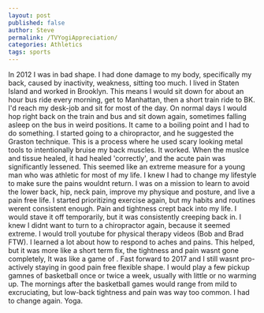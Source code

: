 ```yaml
---
layout: post
published: false
author: Steve
permalink: /TVYogiAppreciation/
categories: Athletics
tags: sports
---
```


  In 2012 I was in bad shape. I had done damage to my body, specifically my back, caused by inactivity, weakness, sitting too much. I lived in Staten Island and worked in Brooklyn. This means I would sit down for about an hour bus ride every morning, get to Manhattan, then a short train ride to BK. I'd reach my desk-job and sit for most of the day. On normal days I would hop right back on the train and bus and sit down again, sometimes falling asleep on the bus in weird positions. 
  It came to a boiling point and I had to do something. I started going to a chiropractor, and he suggested the Graston technique. This is a process where he used scary looking metal tools to intentionally bruise my back muscles. It worked. When the muslce and tissue healed, it had healed 'correctly', and the acute pain was significantly lessened. This seemed like an extreme measure for a young man who was athletic for most of my life. 
  I knew I had to change my lifestyle to make sure the pains wouldnt return. I was on a mission to learn to avoid the lower back, hip, neck pain, improve my physique and posture, and live a pain free life. 
  I started prioritizing exercise again, but my habits and routines werent consistent enough. Pain and tightness crept back into my life. I would stave it off temporarily, but it was consistently creeping back in. I knew I didnt want to turn to a chiropractor again, because it seemed extreme. I would troll youtube for physical therapy videos (Bob and Brad FTW). I learned a lot about how to respond to aches and pains. This helped, but it was more like a short term fix, the tightness and pain wasnt gone completely, It was like a game of . 
Fast forward to 2017 and I still wasnt pro-actively staying in good pain free flexible shape. I would play a few pickup gamnes of basketball once or twice a week, usually with little or no warming up. The mornings after the basketball games would range from mild to excruciating, but low-back tightness and pain was way too common. I had to change again. 
Yoga. 

